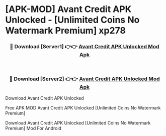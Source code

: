 # [APK-MOD] Avant Credit APK Unlocked - [Unlimited Coins No Watermark Premium] xp278



<div align="center">
<h3>🔴 Download [Server1] 👉👉 <a href="https://momento.my/?title=Avant_Credit_APK_Unlocked">Avant Credit APK Unlocked Mod Apk</a></h3><br>

<h3>🔴 Download [Server2] 👉👉 <a href="https://momento.my/?title=Avant_Credit_APK_Unlocked">Avant Credit APK Unlocked Mod Apk</a></h3>
</div>



Download Avant Credit APK Unlocked 

Free APK MOD Avant Credit APK Unlocked [Unlimited Coins No Watermark Premium]

Download Avant Credit APK Unlocked [Unlimited Coins No Watermark Premium] Mod For Android
